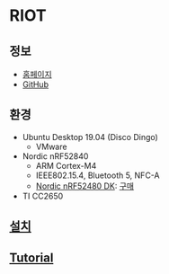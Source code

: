 
# RIOT


## 정보

* [홈페이지](https://riot-os.org/)
* [GitHub](https://github.com/RIOT-OS/)


## 환경

* Ubuntu Desktop 19.04 (Disco Dingo)
  * VMware
* Nordic nRF52840
  * ARM Cortex-M4
  * IEEE802.15.4, Bluetooth 5, NFC-A
  * [Nordic nRF52480 DK](https://www.nordicsemi.com/Software-and-Tools/Development-Kits/nRF52840-DK): [구매](http://www.eleparts.co.kr/goods/view?no=6779185)
* TI CC2650


## [설치](installation.md)


## [Tutorial](tutorial/)
